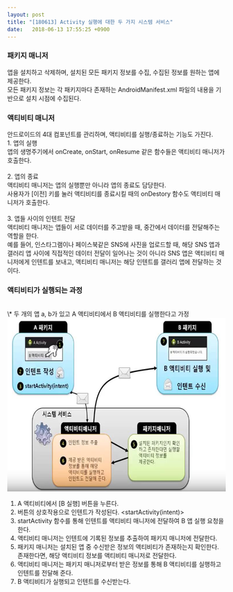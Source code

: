 ```yaml
---
layout: post
title: "[180613] Activity 실행에 대한 두 가지 시스템 서비스"
date:   2018-06-13 17:55:25 +0900
---
```


<h3>패키지 매니저</h3>
앱을 설치하고 삭제하며, 설치된 모든 패키지 정보를 수집, 수집된 정보를 원하는 앱에 제공한다.<br>
모든 패키지 정보는 각 패키지마다 존재하는 AndroidManifest.xml 파일의 내용을 기반으로 설치 시점에 수집된다.<br>

<h3>액티비티 매니저</h3>
안드로이드의 4대 컴포넌트를 관리하며, 액티비티를 실행/종료하는 기능도 가진다.<br>
1. 앱의 실행<br>
앱의 생명주기에서 onCreate, onStart, onResume 같은 함수들은 액티비티 매니저가 호출한다.<br>
<br>
2. 앱의 종료<br>
액티비티 매니저는 앱의 실행뿐만 아니라 앱의 종료도 담당한다.<br>
사용자가 [이전] 키를 눌러 액티비티를 종료시킬 때의 onDestory 함수도 액티비티 매니저가 호출한다.<br>
<br>
3. 앱들 사이의 인텐트 전달<br>
액티비티 매니저는 앱들이 서로 데이터를 주고받을 때, 중간에서 데이터를 전달해주는 역할을 한다.<br>
예를 들어, 인스타그램이나 페이스북같은 SNS에 사진을 업로드할 때, 해당 SNS 앱과 갤러리 앱 사이에 직접적인 데이터 전달이 일어나는 것이 아니라 SNS 앱은 액티비티 매니저에게 인텐트를 보내고, 액티비티 매니저는 해당 인텐트를 갤러리 앱에 전달하는 것이다.<br>

<h3>액티비티가 실행되는 과정</h3><br>
\*  두 개의 앱 a, b가 있고 A 액티비티에서 B 액티비티를 실행한다고 가정<br>

<img src="/assets/images/activitymanager.JPG" width="600" height="400">

1. A 액티비티에서 [B 실행] 버튼을 누른다.<br>
2. 버튼의 상호작용으로 인텐트가 작성된다. <startActivity(intent)><br>
3. startActivity 함수를 통해 인텐트를 액티비티 매니저에 전달하여 B 앱 실행 요청을 한다.<br>
4. 액티비티 매니저는 인텐트에 기록된 정보를 추출하여 패키지 매니저에 전달한다.<br>
5. 패키지 매니저는 설치된 앱 중 수신받은 정보의 액티비티가 존재하는지 확인한다. 존재한다면, 해당 액티비티 정보를 액티비티 매니저로 전달한다.<br>
6. 액티비티 매니저는 패키지 매니저로부터 받은 정보를 통해 B 액티비티를 실행하고 인텐트를 전달해 준다.<br>
7. B 액티비티가 실행되고 인텐트를 수신받는다.<br>
